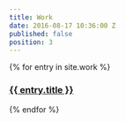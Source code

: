 ```yaml
---
title: Work
date: 2016-08-17 10:36:00 Z
published: false
position: 3
---
```


<div class="grid">
{% for entry in site.work %}
  <div class="grid__item grid__item--work">
    <a class="panel" href="{{ entry.url }}">
      <img class="u-object-fit" src="{{ entry.desktop_image }}" alt="" />
      <h3 class="panel__caption">{{ entry.title }}</h3>
    </a>
  </div>
  {% endfor %}
</div>
